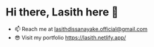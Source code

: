 # Hi there, Lasith here 👋

- 📫 Reach me at lasithdissanayake.official@gmail.com
- 😎 Visit my portfolio https://lasith.netlify.app/
